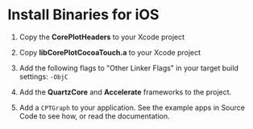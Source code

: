# Install Binaries for iOS

1. Copy the **CorePlotHeaders** to your Xcode project

2. Copy **libCorePlotCocoaTouch.a** to your Xcode project

3. Add the following flags to "Other Linker Flags" in your target build settings:
   `-ObjC`

4. Add the **QuartzCore** and **Accelerate** frameworks to the project.

5. Add a `CPTGraph` to your application. See the example apps in Source Code to see how, or read the documentation.